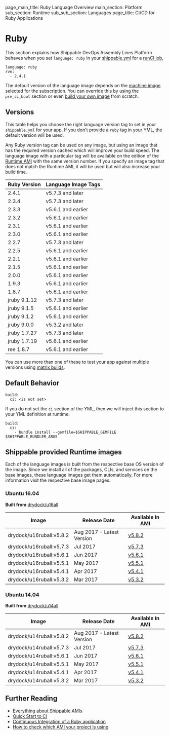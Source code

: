 page_main_title: Ruby Language Overview
main_section: Platform
sub_section: Runtime
sub_sub_section: Languages
page_title: CI/CD for Ruby Applications

# Ruby
This section explains how Shippable DevOps Assembly Lines Platform behaves when you set `language: ruby` in your [shippable.yml](/platform/tutorial/workflow/shippable-yml) for a [runCI job](/platform/workflow/job/runci),

```
language: ruby
rvm:
  - 2.4.1
```

The default version of the language image depends on the [machine image](/platform/tutorial/runtime/ami-overview/) selected for the subscription. You can override this by using the `pre_ci_boot` section or even [build your own image](/ci/custom-docker-image) from scratch.

<a name="versions"></a>
## Versions

This table helps you choose the right language version tag to set in your `shippable.yml` for your app. If you don't provide a `ruby` tag in your YML, the default version will be used.

Any Ruby version tag can be used on any image, but using an image that has the required version cached which will improve your build speed. The language image with a particular tag will be available on the edition of the [Runtime AMI](/platform/tutorial/runtime/ami-overview) with the same version number. If you specify an image tag that does not match the Runtime AMI, it will be used but will also increase your build time.

| Ruby Version  |  Language Image Tags    
|---------------|---------
|2.4.1          |  v5.7.3 and later
|2.3.4          |  v5.7.3 and later
|2.3.3          |  v5.6.1 and earlier
|2.3.2          |  v5.6.1 and earlier
|2.3.1          |  v5.6.1 and earlier
|2.3.0          |  v5.6.1 and earlier
|2.2.7          |  v5.7.3 and later
|2.2.5          |  v5.6.1 and earlier
|2.2.1          |  v5.6.1 and earlier
|2.1.5          |  v5.6.1 and earlier
|2.0.0          |  v5.6.1 and earlier
|1.9.3          |  v5.6.1 and earlier
|1.8.7          |  v5.6.1 and earlier
|jruby 9.1.12   |  v5.7.3 and later
|jruby 9.1.5    |  v5.6.1 and earlier
|jruby 9.1.2    |  v5.6.1 and earlier
|jruby 9.0.0    |  v5.3.2 and later
|jruby 1.7.27   |  v5.7.3 and later
|jruby 1.7.19   |  v5.6.1 and earlier
|ree 1.8.7      |  v5.6.1 and earlier

You can use more than one of these to test your app against multiple versions using [matrix builds](/ci/matrix-builds).

## Default Behavior

```
build:
  ci: <is not set>
```

If you do not set the `ci` section of the YML, then we will inject this section to your YML definition at runtime:

```
build:
  ci:
    - bundle install --gemfile=$SHIPPABLE_GEMFILE $SHIPPABLE_BUNDLER_ARGS
```

## Shippable provided Runtime images
Each of the language images is built from the respective base OS version of the image. Since we install all of the packages, CLIs, and services on the base images, these language images get them automatically. For more information visit the respective base image pages.

### Ubuntu 16.04

**Built from** [drydock/u16all](/platform/runtime/os/ubuntu16)

|Image| Release Date |Available in AMI |
|----------|------------|-----|
drydock/u16ruball:v5.8.2  | Aug 2017 - Latest Version | [v5.8.2](/platform/tutorial/runtime/ami-v582)
drydock/u16ruball:v5.7.3  | Jul 2017  | [v5.7.3](/platform/tutorial/runtime/ami-v573)
drydock/u16ruball:v5.6.1  | Jun 2017  | [v5.6.1](/platform/tutorial/runtime/ami-v561)
drydock/u16ruball:v5.5.1  | May 2017  | [v5.5.1](/platform/tutorial/runtime/ami-v551)
drydock/u16ruball:v5.4.1  | Apr 2017  | [v5.4.1](/platform/tutorial/runtime/ami-v541)
drydock/u16ruball:v5.3.2  | Mar 2017  | [v5.3.2](/platform/tutorial/runtime/ami-v532)

### Ubuntu 14.04

**Built from** [drydock/u14all](/platform/runtime/os/ubuntu14)

|Image| Release Date |Available in AMI |
|----------|------------|-----|
drydock/u14ruball:v5.8.2  | Aug 2017 - Latest Version | [v5.8.2](/platform/tutorial/runtime/ami-v582)
drydock/u14ruball:v5.7.3  | Jul 2017  | [v5.7.3](/platform/tutorial/runtime/ami-v573)
drydock/u14ruball:v5.6.1  | Jun 2017  | [v5.6.1](/platform/tutorial/runtime/ami-v561)
drydock/u14ruball:v5.5.1  | May 2017  | [v5.5.1](/platform/tutorial/runtime/ami-v551)
drydock/u14ruball:v5.4.1  | Apr 2017  | [v5.4.1](/platform/tutorial/runtime/ami-v541)
drydock/u14ruball:v5.3.2  | Mar 2017  | [v5.3.2](/platform/tutorial/runtime/ami-v532)

## Further Reading
* [Everything about Shippable AMIs](/platform/tutorial/runtime/ami-overview)
* [Quick Start to CI](/getting-started/ci-sample)
* [Continuous Integration of a Ruby application](/ci/ruby-continuous-integration)
* [How to check which AMI your project is using](/platform/tutorial/runtime/ami-overview/#viewing-subscription-machine-image)
